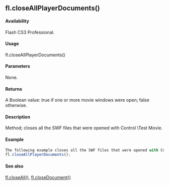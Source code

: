 ## fl.closeAllPlayerDocuments()

#### Availability

Flash CS3 Professional.

#### Usage

fl.closeAllPlayerDocuments()

#### Parameters

None.

#### Returns

A Boolean value: true if one or more movie windows were open; false otherwise.

#### Description

Method; closes all the SWF files that were opened with Control \Test Movie.

#### Example

```javascript
The following example closes all the SWF files that were opened with Control \Test Movie.
fl.closeAllPlayerDocuments();

```
#### See also

[fl.closeAll()](#_bookmark459), [fl.closeDocument()](#fl.closeDocument())

<span id="fl.closeDocument()" class="anchor"></span>
